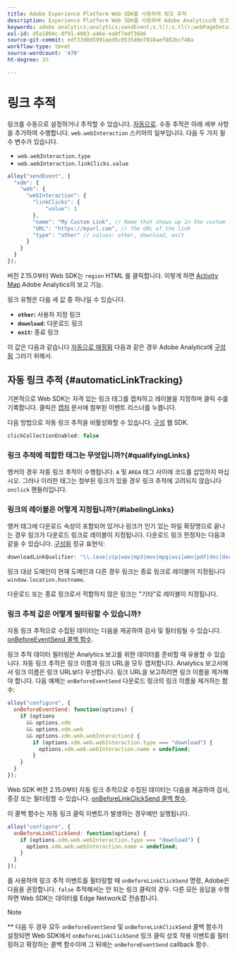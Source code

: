 ```yaml
---
title: Adobe Experience Platform Web SDK를 사용하여 링크 추적
description: Experience Platform Web SDK를 사용하여 Adobe Analytics에 링크 데이터를 전송하는 방법 알아보기
keywords: adobe analytics;analytics;sendEvent;s.t();s.tl();webPageDetails;pageViews;webInteraction;웹 상호 작용;페이지 보기;링크 추적;링크;링크 추적 링크;clickCollection;클릭 컬렉션;
exl-id: d5a1804c-8f91-4083-a46e-ea8f7edf36b6
source-git-commit: edf33d0d5991aed5c0535d0e7010aef082bcf48a
workflow-type: tm+mt
source-wordcount: '470'
ht-degree: 1%

---
```


# 링크 추적

링크를 수동으로 설정하거나 추적할 수 있습니다. [자동으로](#automaticLinkTracking). 수동 추적은 아래 세부 사항을 추가하여 수행합니다. `web.webInteraction` 스키마의 일부입니다. 다음 두 가지 필수 변수가 있습니다.

* `web.webInteraction.type`
* `web.webInteraction.linkClicks.value`

```javascript
alloy("sendEvent", {
  "xdm": {
    "web": {
      "webInteraction": {
        "linkClicks": {
            "value": 1
        },
        "name": "My Custom Link", // Name that shows up in the custom links report
        "URL": "https://myurl.com", // The URL of the link
        "type": "other" // values: other, download, exit
      }
    }
  }
});
```

버전 2.15.0부터 Web SDK는 `region` HTML 를 클릭합니다. 이렇게 하면 [Activity Map](https://experienceleague.adobe.com/docs/analytics/analyze/activity-map/activity-map.html) Adobe Analytics의 보고 기능.

링크 유형은 다음 세 값 중 하나일 수 있습니다.

* **`other`:** 사용자 지정 링크
* **`download`:** 다운로드 링크
* **`exit`:** 종료 링크

이 값은 다음과 같습니다 [자동으로 매핑됨](adobe-analytics/automatically-mapped-vars.md) 다음과 같은 경우 Adobe Analytics에 [구성됨](adobe-analytics/analytics-overview.md) 그러기 위해서.

## 자동 링크 추적 {#automaticLinkTracking}

기본적으로 Web SDK는 자격 있는 링크 태그를 캡처하고 레이블을 지정하며 클릭 수를 기록합니다. 클릭은 [캡처](https://www.w3.org/TR/uievents/#capture-phase) 문서에 첨부된 이벤트 리스너를 누릅니다.

다음 방법으로 자동 링크 추적을 비활성화할 수 있습니다. [구성](../fundamentals/configuring-the-sdk.md#clickCollectionEnabled) 웹 SDK.

```javascript
clickCollectionEnabled: false
```

### 링크 추적에 적합한 태그는 무엇입니까?{#qualifyingLinks}

앵커의 경우 자동 링크 추적이 수행됩니다. `A` 및 `AREA` 태그 사이에 코드를 삽입하지 마십시오. 그러나 이러한 태그는 첨부된 링크가 있을 경우 링크 추적에 고려되지 않습니다 `onclick` 핸들러입니다.

### 링크의 레이블은 어떻게 지정됩니까?{#labelingLinks}

앵커 태그에 다운로드 속성이 포함되어 있거나 링크가 인기 있는 파일 확장명으로 끝나는 경우 링크가 다운로드 링크로 레이블이 지정됩니다. 다운로드 링크 한정자는 다음과 같을 수 있습니다. [구성됨](../fundamentals/configuring-the-sdk.md) 정규 표현식:

```javascript
downloadLinkQualifier: "\\.(exe|zip|wav|mp3|mov|mpg|avi|wmv|pdf|doc|docx|xls|xlsx|ppt|pptx)$"
```

링크 대상 도메인이 현재 도메인과 다른 경우 링크는 종료 링크로 레이블이 지정됩니다 `window.location.hostname`.

다운로드 또는 종료 링크로서 적합하지 않은 링크는 &quot;기타&quot;로 레이블이 지정됩니다.

### 링크 추적 값은 어떻게 필터링할 수 있습니까?

자동 링크 추적으로 수집된 데이터는 다음을 제공하여 검사 및 필터링될 수 있습니다. [onBeforeEventSend 콜백 함수](../fundamentals/tracking-events.md#modifying-events-globally).

링크 추적 데이터 필터링은 Analytics 보고를 위한 데이터를 준비할 때 유용할 수 있습니다. 자동 링크 추적은 링크 이름과 링크 URL을 모두 캡처합니다. Analytics 보고서에서 링크 이름은 링크 URL보다 우선합니다. 링크 URL을 보고하려면 링크 이름을 제거해야 합니다. 다음 예제는 `onBeforeEventSend` 다운로드 링크의 링크 이름을 제거하는 함수:

```javascript
alloy("configure", {
  onBeforeEventSend: function(options) {
    if (options
      && options.xdm
      && options.xdm.web
      && options.xdm.web.webInteraction) {
        if (options.xdm.web.webInteraction.type === "download") {
          options.xdm.web.webInteraction.name = undefined;
        }
    }
  }
});
```

Web SDK 버전 2.15.0부터 자동 링크 추적으로 수집된 데이터는 다음을 제공하여 검사, 증강 또는 필터링할 수 있습니다. [onBeforeLinkClickSend 콜백 함수](../fundamentals/configuring-the-sdk.md#onBeforeLinkClickSend).

이 콜백 함수는 자동 링크 클릭 이벤트가 발생하는 경우에만 실행됩니다.

```javascript
alloy("configure", {
  onBeforeLinkClickSend: function(options) {
    if (options.xdm.web.webInteraction.type === "download") {
      options.xdm.web.webInteraction.name = undefined;
    }
  }
});
```

를 사용하여 링크 추적 이벤트를 필터링할 때 `onBeforeLinkClickSend` 명령, Adobe은 다음을 권장합니다. `false` 추적해서는 안 되는 링크 클릭의 경우. 다른 모든 응답을 수행하면 Web SDK는 데이터를 Edge Network로 전송합니다.


>[!NOTE]
>
>** 다음 두 경우 모두 `onBeforeEventSend` 및 `onBeforeLinkClickSend` 콜백 함수가 설정되면 Web SDK에서 `onBeforeLinkClickSend` 링크 클릭 상호 작용 이벤트를 필터링하고 확장하는 콜백 함수이며 그 뒤에는 `onBeforeEventSend` callback 함수.